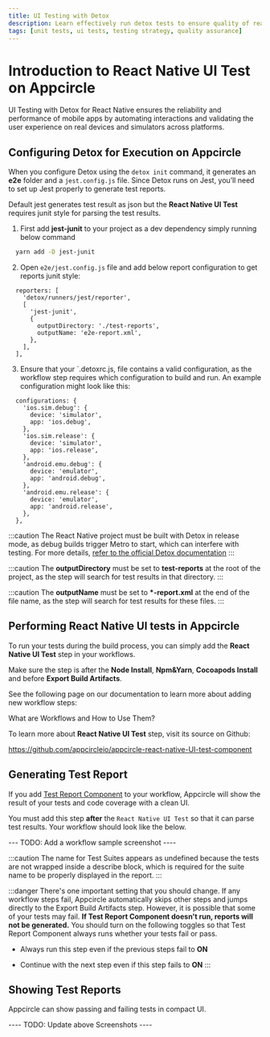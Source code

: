 ```yaml
---
title: UI Testing with Detox
description: Learn effectively run detox tests to ensure quality of react native projects
tags: [unit tests, ui tests, testing strategy, quality assurance]
---
```


# Introduction to React Native UI Test on Appcircle

UI Testing with Detox for React Native ensures the reliability and performance of mobile apps by automating interactions and validating the user experience on real devices and simulators across platforms.

## Configuring Detox for Execution on Appcircle

When you configure Detox using the `detox init` command, it generates an **e2e** folder and a `jest.config.js` file. Since Detox runs on Jest, you’ll need to set up Jest properly to generate test reports.

Default jest generates test result as json but the **React Native UI Test** requires junit style for parsing the test results.

1. First add **jest-junit** to your project as a dev dependency simply running below command

```bash
  yarn add -D jest-junit
```

2. Open `e2e/jest.config.js` file and add below report configuration to get reports junit style:

```
  reporters: [
    'detox/runners/jest/reporter',
    [
      'jest-junit',
      {
        outputDirectory: './test-reports',
        outputName: 'e2e-report.xml',
      },
    ],
  ],
```

3. Ensure that your `.detoxrc.js, file contains a valid configuration, as the workflow step requires which configuration to build and run. An example configuration might look like this:

```
  configurations: {
    'ios.sim.debug': {
      device: 'simulator',
      app: 'ios.debug',
    },
    'ios.sim.release': {
      device: 'simulator',
      app: 'ios.release',
    },
    'android.emu.debug': {
      device: 'emulator',
      app: 'android.debug',
    },
    'android.emu.release': {
      device: 'emulator',
      app: 'android.release',
    },
  },
```

:::caution
The React Native project must be built with Detox in release mode, as debug builds trigger Metro to start, which can interfere with testing. For more details, [refer to the official Detox documentation](https://wix.github.io/Detox/docs/introduction/preparing-for-ci)
:::

:::caution
The **outputDirectory** must be set to **test-reports** at the root of the project, as the step will search for test results in that directory.
:::

:::caution
The **outputName** must be set to **\*-report.xml** at the end of the file name, as the step will search for test results for these files.
:::

## Performing React Native UI tests in Appcircle

To run your tests during the build process, you can simply add the **React Native UI Test** step in your workflows.

Make sure the step is after the **Node Install**, **Npm&Yarn**, **Cocoapods Install** and before **Export Build Artifacts**.

See the following page on our documentation to learn more about adding new workflow steps:

<ContentRef url="/workflows">What are Workflows and How to Use Them?</ContentRef>

To learn more about **React Native UI Test** step, visit its source on Github:

https://github.com/appcircleio/appcircle-react-native-UI-test-component

## Generating Test Report

If you add [Test Report Component](https://github.com/appcircleio/appcircle-test-report-component) to your workflow, Appcircle will show the result of your tests and code coverage with a clean UI.

<Screenshot url='https://cdn.appcircle.io/docs/assets/ios-unit-test-report-overview.png' />

You must add this step **after** the `React Native UI Test` so that it can parse test results. Your workflow should look like the below.

--- TODO: Add a workflow sample screenshot ----

:::caution
The name for Test Suites appears as undefined because the tests are not wrapped inside a describe block, which is required for the suite name to be properly displayed in the report.
:::

:::danger
There's one important setting that you should change. If any workflow steps fail, Appcircle automatically skips other steps and jumps directly to the Export Build Artifacts step. However, it is possible that some of your tests may fail. **If Test Report Component doesn't run, reports will not be generated.** You should turn on the following toggles so that Test Report Component always runs whether your tests fail or pass.

- Always run this step even if the previous steps fail to **ON**
- Continue with the next step even if this step fails to **ON**
  :::

  <Screenshot url="https://cdn.appcircle.io/docs/assets/ios-unit-test-report-steps-on.png" />

## Showing Test Reports

Appcircle can show passing and failing tests in compact UI.

<Screenshot url='https://cdn.appcircle.io/docs/assets/ios-unit-test-result-overview.png' />

<Screenshot url='https://cdn.appcircle.io/docs/assets/ios-unit-test-workflow-ui-detail.png' />

<Screenshot url='https://cdn.appcircle.io/docs/assets/ios-unit-test-workflow-coverage.png' />

---- TODO: Update above Screenshots ----
